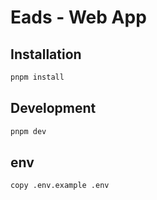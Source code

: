 # Eads - Web App

## Installation

```bash
pnpm install
```

## Development

```bash
pnpm dev
```

## env

```bash
copy .env.example .env
```

<!-- // -->
